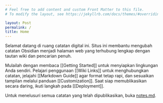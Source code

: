 ```yaml
---
# Feel free to add content and custom Front Matter to this file.
# To modify the layout, see https://jekyllrb.com/docs/themes/#overriding-theme-defaults

layout: Post
permalink: /
title: Home
---
```


Selamat datang di ruang catatan digital ini. Situs ini membantu mengubah catatan Obsidian menjadi halaman web yang terhubung lengkap dengan tautan wiki dan pencarian penuh.

Mulailah dengan membaca [[Getting Started]] untuk menyiapkan lingkungan Anda sendiri. Pelajari penggunaan [[Wiki Links]] untuk menghubungkan catatan, jelajahi [[Markdown Guide]] agar format tetap rapi, dan sesuaikan tampilan melalui panduan [[Customization]]. Saat siap memublikasikan secara daring, ikuti langkah pada [[Deployment]].

Untuk menelusuri semua catatan yang telah dipublikasikan, buka [notes.md](pages/notes.md).
